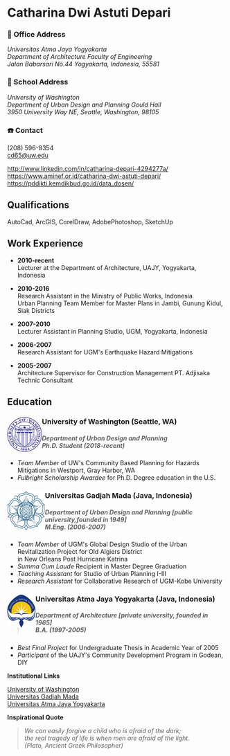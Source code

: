 # Catharina Dwi Astuti Depari

### :office: **Office Address**
*Universitas Atma Jaya Yogyakarta* <br>*Department of Architecture Faculty of Engineering* <br>*Jalan Babarsari No.44 Yogyakarta, Indonesia, 55581*

### :school: School Address
*University of Washington* <br>*Department of Urban Design and Planning Gould Hall* <br> *3950 University Way NE, Seattle, Washington, 98105*

### :telephone: Contact
(208) 596-8354 <br> cd65@uw.edu

http://www.linkedin.com/in/catharina-depari-4294277a/ <br> https://www.aminef.or.id/catharina-dwi-astuti-depari/ <br> https://pddikti.kemdikbud.go.id/data_dosen/


## Qualifications

AutoCad, ArcGIS, CorelDraw, AdobePhotoshop, SketchUp

## Work Experience

- **2010-recent** <br>  Lecturer at the Department of Architecture, UAJY, Yogyakarta, Indonesia

- **2010-2016** <br> Research Assistant in the Ministry of Public Works, Indonesia <br> Urban Planning Team Member for Master Plans in Jambi, Gunung Kidul, Siak Districts

- **2007-2010** <br> Lecturer Assistant in Planning Studio, UGM, Yogyakarta, Indonesia

- **2006-2007** <br> Research Assistant for UGM's Earthquake Hazard Mitigations

- **2005-2007** <br> Architecture Supervisor for Construction Management PT. Adjisaka Technic Consultant

## Education
### University of Washington (Seattle, WA) <img src="images/UW_Seal_Purple_26851.png" width="80" align="left"> <br>
>##### Department of Urban Design and Planning <br> Ph.D. Student (2018-recent)

- *Team Member* of UW's Community Based Planning for Hazards Mitigations in Westport, Gray Harbor, WA
- *Fulbright Scholarship Awardee* for Ph.D. Degree education in the U.S.


### Universitas Gadjah Mada (Java, Indonesia) <img src="https://raw.githubusercontent.com/catharinadepari/catharinadepari.github.io/master/images/images1/ugm.jpg" width="87" align="left"> <br>
>##### Department of Urban Design and Planning [public university,founded in 1949]<br> M.Eng. (2006-2007)

- *Team Member* of UGM's Global Design Studio of the Urban Revitalization Project for Old Algiers District <br> in New Orleans Post Hurricane Katrina
- *Summa Cum Laude* Recipient in Master Degree Graduation
- *Teaching Assistant* for Studio of Urban Planning I-III
- *Research Assistant* for Collaborative Research of UGM-Kobe University

### Universitas Atma Jaya Yogyakarta (Java, Indonesia) <img src="images/logo-uajy-png-7.png" width="65" align="left"> <br>
>#####  Department of Architecture [private university, founded in 1965] <br> B.A. (1997-2005)

- *Best Final Project* for Undergraduate Thesis in Academic Year of 2005
- *Participant* of the UAJY's Community Development Program in Godean, DIY

**Institutional Links**

[University of Washington](http://urbdp.be.washington.edu/) <br> [Universitas Gadjah Mada](http://archiplan.ugm.ac.id/en/programmes1/architecture/) <br> [Universitas Atma Jaya Yogyakarta](http://www.uajy.ac.id/program-studi/sarjana/program-studi-arsitektur/)

**Inspirational Quote**
>*We can easily forgive a child who is afraid of the dark; <br> the real tragedy of life is when men are afraid of the light.<br>(Plato, Ancient Greek Philosopher)*
